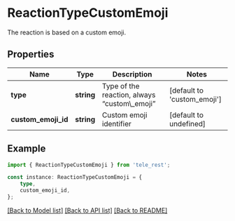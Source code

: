 # ReactionTypeCustomEmoji

The reaction is based on a custom emoji.

## Properties

Name | Type | Description | Notes
------------ | ------------- | ------------- | -------------
**type** | **string** | Type of the reaction, always “custom\\_emoji” | [default to 'custom_emoji']
**custom_emoji_id** | **string** | Custom emoji identifier | [default to undefined]

## Example

```typescript
import { ReactionTypeCustomEmoji } from 'tele_rest';

const instance: ReactionTypeCustomEmoji = {
    type,
    custom_emoji_id,
};
```

[[Back to Model list]](../README.md#documentation-for-models) [[Back to API list]](../README.md#documentation-for-api-endpoints) [[Back to README]](../README.md)
